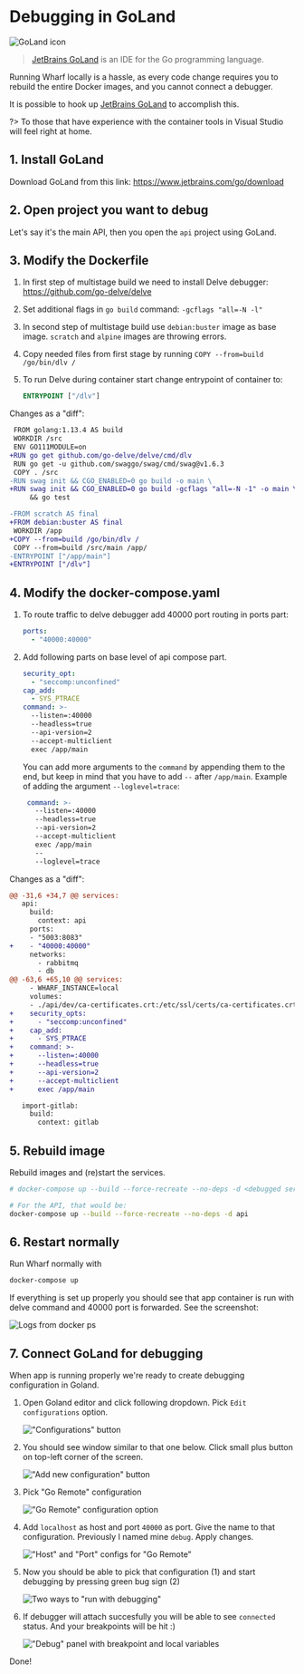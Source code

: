 # Debugging in GoLand

<!-- panels:start -->

<!-- div:right-panel -->

![GoLand icon](../_images/icon-goland.svg)

> [JetBrains GoLand](https://www.jetbrains.com/go/) is an IDE for the Go
> programming language.

<!-- div:left-panel -->

Running Wharf locally is a hassle, as every code change requires you to rebuild
the entire Docker images, and you cannot connect a debugger.

It is possible to hook up [JetBrains GoLand](https://www.jetbrains.com/go/) to
accomplish this.

?> To those that have experience with the container tools in Visual Studio will
   feel right at home.

<!-- panels:end -->

## 1. Install GoLand

Download GoLand from this link: <https://www.jetbrains.com/go/download>

## 2. Open project you want to debug

Let's say it's the main API, then you open the `api` project using GoLand.

## 3. Modify the Dockerfile

<!-- panels:start -->

<!-- div:left-panel -->

1. In first step of multistage build we need to install Delve debugger:
   <https://github.com/go-delve/delve>

2. Set additional flags in `go build` command: `-gcflags "all=-N -l"`

3. In second step of multistage build use `debian:buster` image as base
   image. `scratch` and `alpine` images are throwing errors.

4. Copy needed files from first stage by running
   `COPY --from=build /go/bin/dlv /`

5. To run Delve during container start change entrypoint of container to:

   ```dockerfile
   ENTRYPOINT ["/dlv"]
   ```

<!-- div:right-panel language-diff-markdown diff-highlight -->

Changes as a "diff":

```diff
 FROM golang:1.13.4 AS build
 WORKDIR /src
 ENV GO111MODULE=on
+RUN go get github.com/go-delve/delve/cmd/dlv
 RUN go get -u github.com/swaggo/swag/cmd/swag@v1.6.3
 COPY . /src
-RUN swag init && CGO_ENABLED=0 go build -o main \
+RUN swag init && CGO_ENABLED=0 go build -gcflags "all=-N -1" -o main \
     && go test

-FROM scratch AS final
+FROM debian:buster AS final
 WORKDIR /app
+COPY --from=build /go/bin/dlv /
 COPY --from=build /src/main /app/
-ENTRYPOINT ["/app/main"]
+ENTRYPOINT ["/dlv"]
```

<!-- panels:end -->

## 4. Modify the docker-compose.yaml

<!-- panels:start -->

<!-- div:left-panel -->

1. To route traffic to delve debugger add 40000 port routing in ports part:

   ```yaml
   ports:
     - "40000:40000"
   ```

2. Add following parts on base level of api compose part.

   ```yaml
   security_opt:
     - "seccomp:unconfined"
   cap_add:
     - SYS_PTRACE
   command: >-
     --listen=:40000
     --headless=true
     --api-version=2
     --accept-multiclient
     exec /app/main
   ```

   You can add more arguments to the `command` by appending them to the end,
   but keep in mind that you have to add `--` after `/app/main`. Example of
   adding the argument `--loglevel=trace`:
   
   ```yaml
    command: >-
      --listen=:40000
      --headless=true
      --api-version=2
      --accept-multiclient
      exec /app/main
      --
      --loglevel=trace
   ```

<!-- div:right-panel -->

Changes as a "diff":

```diff
@@ -31,6 +34,7 @@ services:
   api:
     build:
       context: api
     ports:
     - "5003:8083"
+    - "40000:40000"
     networks:
       - rabbitmq
       - db
@@ -63,6 +65,10 @@ services:
     - WHARF_INSTANCE=local
     volumes:
     - ./api/dev/ca-certificates.crt:/etc/ssl/certs/ca-certificates.crt
+    security_opts:
+      - "seccomp:unconfined"
+    cap_add:
+      - SYS_PTRACE
+    command: >-
+      --listen=:40000
+      --headless=true
+      --api-version=2
+      --accept-multiclient
+      exec /app/main

   import-gitlab:
     build:
       context: gitlab
```

<!-- panels:end -->

## 5. Rebuild image

Rebuild images and (re)start the services.

```bash
# docker-compose up --build --force-recreate --no-deps -d <debugged service name from dockercompose>

# For the API, that would be:
docker-compose up --build --force-recreate --no-deps -d api
```

## 6. Restart normally

Run Wharf normally with

```bash
docker-compose up
```

If everything is set up properly you should see that app container is run with
delve command and 40000 port is forwarded. See the screenshot:

![Logs from docker ps](../_images/debugging-in-goland/running-app.png)

## 7. Connect GoLand for debugging

When app is running properly we're ready to create debugging configuration in
Goland.

1. Open Goland editor and click following dropdown. Pick `Edit configurations`
   option.

   !["Configurations" button](../_images/debugging-in-goland/edit-conf1.png)

2. You should see window similar to that one below. Click small plus button on
   top-left corner of the screen.

   !["Add new configuration" button](../_images/debugging-in-goland/edit-conf2.png)

3. Pick "Go Remote" configuration

   !["Go Remote" configuration option](../_images/debugging-in-goland/edit-conf3.png)

4. Add `localhost` as host and port `40000` as port. Give the name to that
   configuration. Previously I named mine `debug`. Apply changes.

   !["Host" and "Port" configs for "Go Remote"](../_images/debugging-in-goland/edit-conf4.png)

5. Now you should be able to pick that configuration (1) and start debugging by
   pressing green bug sign (2)

   ![Two ways to "run with debugging"](../_images/debugging-in-goland/edit-conf5.png)

6. If debugger will attach succesfully you will be able to see `connected`
   status. And your breakpoints will be hit :)

   !["Debug" panel with breakpoint and local variables](../_images/debugging-in-goland/breakpoint.png)
   
Done!
